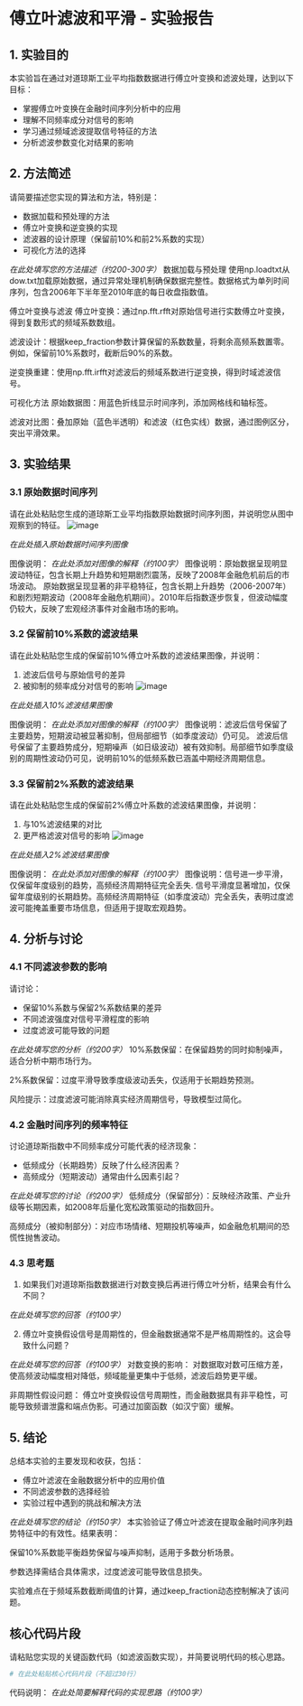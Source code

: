 # 傅立叶滤波和平滑 - 实验报告

## 1. 实验目的

本实验旨在通过对道琼斯工业平均指数数据进行傅立叶变换和滤波处理，达到以下目标：
- 掌握傅立叶变换在金融时间序列分析中的应用
- 理解不同频率成分对信号的影响
- 学习通过频域滤波提取信号特征的方法
- 分析滤波参数变化对结果的影响

## 2. 方法简述

请简要描述您实现的算法和方法，特别是：
- 数据加载和预处理的方法
- 傅立叶变换和逆变换的实现
- 滤波器的设计原理（保留前10%和前2%系数的实现）
- 可视化方法的选择

_在此处填写您的方法描述（约200-300字）_
数据加载与预处理
使用np.loadtxt从dow.txt加载原始数据，通过异常处理机制确保数据完整性。数据格式为单列时间序列，包含2006年下半年至2010年底的每日收盘指数值。

傅立叶变换与滤波
傅立叶变换：通过np.fft.rfft对原始信号进行实数傅立叶变换，得到复数形式的频域系数数组。

滤波设计：根据keep_fraction参数计算保留的系数数量，将剩余高频系数置零。例如，保留前10%系数时，截断后90%的系数。

逆变换重建：使用np.fft.irfft对滤波后的频域系数进行逆变换，得到时域滤波信号。

可视化方法
原始数据图：用蓝色折线显示时间序列，添加网格线和轴标签。

滤波对比图：叠加原始（蓝色半透明）和滤波（红色实线）数据，通过图例区分，突出平滑效果。
## 3. 实验结果

### 3.1 原始数据时间序列

请在此处粘贴您生成的道琼斯工业平均指数原始数据时间序列图，并说明您从图中观察到的特征。
![image](https://github.com/user-attachments/assets/8421f396-fe62-4754-a30e-a3712fc9e796)

_在此处插入原始数据时间序列图像_

图像说明：
_在此处添加对图像的解释（约100字）_
图像说明：原始数据呈现明显波动特征，包含长期上升趋势和短期剧烈震荡，反映了2008年金融危机前后的市场波动。
原始数据呈现显著的非平稳特征，包含长期上升趋势（2006-2007年）和剧烈短期波动（2008年金融危机期间）。2010年后指数逐步恢复，但波动幅度仍较大，反映了宏观经济事件对金融市场的影响。
### 3.2 保留前10%系数的滤波结果

请在此处粘贴您生成的保留前10%傅立叶系数的滤波结果图像，并说明：
1. 滤波后信号与原始信号的差异
2. 被抑制的频率成分对信号的影响
![image](https://github.com/user-attachments/assets/7d1960df-40fd-4c70-bc70-366b3afc1219)

_在此处插入10%滤波结果图像_

图像说明：
_在此处添加对图像的解释（约100字）_
图像说明：滤波后信号保留了主要趋势，短期波动被显著抑制，但局部细节（如季度波动）仍可见。
滤波后信号保留了主要趋势成分，短期噪声（如日级波动）被有效抑制。局部细节如季度级别的周期性波动仍可见，说明前10%的低频系数已涵盖中期经济周期信息。
### 3.3 保留前2%系数的滤波结果

请在此处粘贴您生成的保留前2%傅立叶系数的滤波结果图像，并说明：
1. 与10%滤波结果的对比
2. 更严格滤波对信号的影响
![image](https://github.com/user-attachments/assets/ad22ed88-d85b-478b-a695-42cd2245af21)

_在此处插入2%滤波结果图像_

图像说明：
_在此处添加对图像的解释（约100字）_
图像说明：信号进一步平滑，仅保留年度级别的趋势，高频经济周期特征完全丢失.
信号平滑度显著增加，仅保留年度级别的长期趋势。高频经济周期特征（如季度波动）完全丢失，表明过度滤波可能掩盖重要市场信息，但适用于提取宏观趋势。
## 4. 分析与讨论

### 4.1 不同滤波参数的影响

请讨论：
- 保留10%系数与保留2%系数结果的差异
- 不同滤波强度对信号平滑程度的影响
- 过度滤波可能导致的问题

_在此处填写您的分析（约200字）_
10%系数保留：在保留趋势的同时抑制噪声，适合分析中期市场行为。

2%系数保留：过度平滑导致季度级波动丢失，仅适用于长期趋势预测。

风险提示：过度滤波可能消除真实经济周期信号，导致模型过简化。
### 4.2 金融时间序列的频率特征

讨论道琼斯指数中不同频率成分可能代表的经济现象：
- 低频成分（长期趋势）反映了什么经济因素？
- 高频成分（短期波动）通常由什么因素引起？

_在此处填写您的讨论（约200字）_
低频成分（保留部分）：反映经济政策、产业升级等长期因素，如2008年后量化宽松政策驱动的指数回升。

高频成分（被抑制部分）：对应市场情绪、短期投机等噪声，如金融危机期间的恐慌性抛售波动。


### 4.3 思考题

1. 如果我们对道琼斯指数数据进行对数变换后再进行傅立叶分析，结果会有什么不同？

_在此处填写您的回答（约100字）_

2. 傅立叶变换假设信号是周期性的，但金融数据通常不是严格周期性的。这会导致什么问题？

_在此处填写您的回答（约100字）_
对数变换的影响：
对数据取对数可压缩方差，使高频波动幅度相对降低，频域能量更集中于低频，滤波后趋势更平缓。

非周期性假设问题：
傅立叶变换假设信号周期性，而金融数据具有非平稳性，可能导致频谱泄露和端点伪影。可通过加窗函数（如汉宁窗）缓解。
## 5. 结论

总结本实验的主要发现和收获，包括：
- 傅立叶滤波在金融数据分析中的应用价值
- 不同滤波参数的选择经验
- 实验过程中遇到的挑战和解决方法

_在此处填写您的结论（约150字）_
本实验验证了傅立叶滤波在提取金融时间序列趋势特征中的有效性。结果表明：

保留10%系数能平衡趋势保留与噪声抑制，适用于多数分析场景。

参数选择需结合具体需求，过度滤波可能导致信息损失。

实验难点在于频域系数截断阈值的计算，通过keep_fraction动态控制解决了该问题。


## 核心代码片段

请粘贴您实现的关键函数代码（如滤波函数实现），并简要说明代码的核心思路。

```python
# 在此处粘贴核心代码片段（不超过30行）
```

代码说明：
_在此处简要解释代码的实现思路（约100字）_
